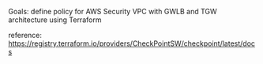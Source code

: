 
Goals: define policy for AWS Security VPC with GWLB and TGW architecture using Terraform

reference: https://registry.terraform.io/providers/CheckPointSW/checkpoint/latest/docs